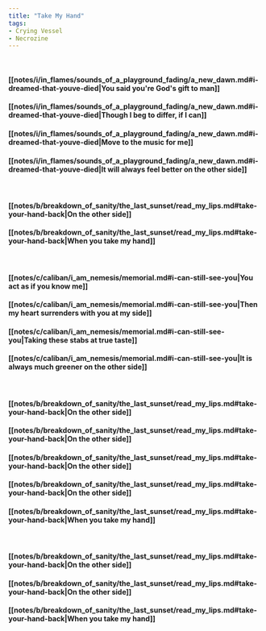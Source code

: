 ```yaml
---
title: "Take My Hand"
tags:
- Crying Vessel
- Necrozine
---
```

&nbsp;
#### [[notes/i/in_flames/sounds_of_a_playground_fading/a_new_dawn.md#i-dreamed-that-youve-died|You said you're God's gift to man]]
#### [[notes/i/in_flames/sounds_of_a_playground_fading/a_new_dawn.md#i-dreamed-that-youve-died|Though I beg to differ, if I can]]
#### [[notes/i/in_flames/sounds_of_a_playground_fading/a_new_dawn.md#i-dreamed-that-youve-died|Move to the music for me]]
#### [[notes/i/in_flames/sounds_of_a_playground_fading/a_new_dawn.md#i-dreamed-that-youve-died|It will always feel better on the other side]]
&nbsp;
#### [[notes/b/breakdown_of_sanity/the_last_sunset/read_my_lips.md#take-your-hand-back|On the other side]]
#### [[notes/b/breakdown_of_sanity/the_last_sunset/read_my_lips.md#take-your-hand-back|When you take my hand]]
&nbsp;
#### [[notes/c/caliban/i_am_nemesis/memorial.md#i-can-still-see-you|You act as if you know me]]
#### [[notes/c/caliban/i_am_nemesis/memorial.md#i-can-still-see-you|Then my heart surrenders with you at my side]]
#### [[notes/c/caliban/i_am_nemesis/memorial.md#i-can-still-see-you|Taking these stabs at true taste]]
#### [[notes/c/caliban/i_am_nemesis/memorial.md#i-can-still-see-you|It is always much greener on the other side]]
&nbsp;
#### [[notes/b/breakdown_of_sanity/the_last_sunset/read_my_lips.md#take-your-hand-back|On the other side]]
#### [[notes/b/breakdown_of_sanity/the_last_sunset/read_my_lips.md#take-your-hand-back|On the other side]]
#### [[notes/b/breakdown_of_sanity/the_last_sunset/read_my_lips.md#take-your-hand-back|On the other side]]
#### [[notes/b/breakdown_of_sanity/the_last_sunset/read_my_lips.md#take-your-hand-back|On the other side]]
#### [[notes/b/breakdown_of_sanity/the_last_sunset/read_my_lips.md#take-your-hand-back|When you take my hand]]
&nbsp;
#### [[notes/b/breakdown_of_sanity/the_last_sunset/read_my_lips.md#take-your-hand-back|On the other side]]
#### [[notes/b/breakdown_of_sanity/the_last_sunset/read_my_lips.md#take-your-hand-back|On the other side]]
#### [[notes/b/breakdown_of_sanity/the_last_sunset/read_my_lips.md#take-your-hand-back|When you take my hand]]
